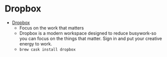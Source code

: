 # Dropbox
- [Dropbox](https://www.dropbox.com/)
  -  Focus on the work that matters
  - Dropbox is a modern workspace designed to reduce busywork-so you can focus on the things that matter. Sign in and put your creative energy to work.
  - `brew cask install dropbox`
